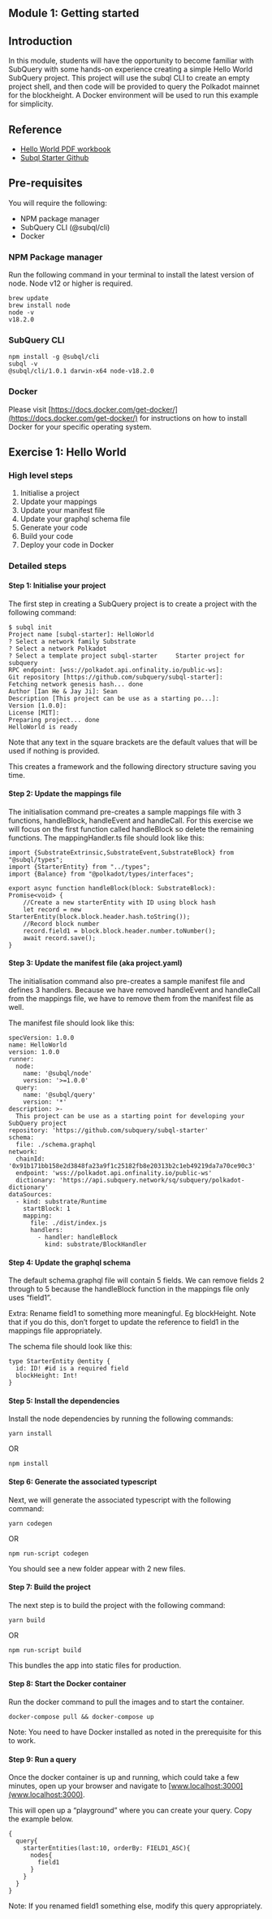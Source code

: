 ## Module 1: Getting started

## Introduction

In this module, students will have the opportunity to become familiar with SubQuery with some hands-on experience creating a simple Hello World SubQuery project. This project will use the subql CLI to create an empty project shell, and then code will be provided to query the Polkadot mainnet for the blockheight. A Docker environment will be used to run this example for simplicity.


## Reference

* [Hello World PDF workbook](/assets/pdf/Hello_World_Lab.pdf)
* [Subql Starter Github](https://github.com/subquery/subql-starter)

## Pre-requisites

You will require the following:

* NPM package manager
* SubQuery CLI (@subql/cli)
* Docker

### NPM Package manager

Run the following command in your terminal to install the latest version of node. Node v12 or higher is required. 

```
brew update
brew install node
node -v
v18.2.0
```

### SubQuery CLI

```
npm install -g @subql/cli
subql -v
@subql/cli/1.0.1 darwin-x64 node-v18.2.0

```

### Docker

Please visit [https://docs.docker.com/get-docker/](https://docs.docker.com/get-docker/) for instructions on how to install Docker for your specific operating system.

## Exercise 1: Hello World

### High level steps

1. Initialise a project
2. Update your mappings 
3. Update your manifest file
4. Update your graphql schema file
5. Generate your code
6. Build your code
7. Deploy your code in Docker

### Detailed steps

#### Step 1: Initialise your project

The first step in creating a SubQuery project is to create a project with the following command:


```
$ subql init
Project name [subql-starter]: HelloWorld
? Select a network family Substrate
? Select a network Polkadot
? Select a template project subql-starter     Starter project for subquery
RPC endpoint: [wss://polkadot.api.onfinality.io/public-ws]: 
Git repository [https://github.com/subquery/subql-starter]: 
Fetching network genesis hash... done
Author [Ian He & Jay Ji]: Sean
Description [This project can be use as a starting po...]: 
Version [1.0.0]: 
License [MIT]: 
Preparing project... done
HelloWorld is ready
```

Note that any text in the square brackets are the default values that will be used if nothing is provided.

This creates a framework and the following directory structure saving you time. 

#### Step 2: Update the mappings file

The initialisation command pre-creates a sample mappings file with 3 functions, handleBlock, handleEvent and handleCall. For this exercise we will focus on the first function called handleBlock so delete the remaining functions. The mappingHandler.ts file should look like this:


```
import {SubstrateExtrinsic,SubstrateEvent,SubstrateBlock} from "@subql/types";
import {StarterEntity} from "../types";
import {Balance} from "@polkadot/types/interfaces";

export async function handleBlock(block: SubstrateBlock): Promise<void> {
    //Create a new starterEntity with ID using block hash
    let record = new StarterEntity(block.block.header.hash.toString());
    //Record block number
    record.field1 = block.block.header.number.toNumber();
    await record.save();
}
```

#### Step 3: Update the manifest file (aka project.yaml)

The initialisation command also pre-creates a sample manifest file and defines 3 handlers. Because we have removed handleEvent and handleCall from the mappings file, we have to remove them from the manifest file as well. 

The manifest file should look like this:


```
specVersion: 1.0.0
name: HelloWorld
version: 1.0.0
runner:
  node:
    name: '@subql/node'
    version: '>=1.0.0'
  query:
    name: '@subql/query'
    version: '*'
description: >-
  This project can be use as a starting point for developing your SubQuery project
repository: 'https://github.com/subquery/subql-starter'
schema:
  file: ./schema.graphql
network:
  chainId: '0x91b171bb158e2d3848fa23a9f1c25182fb8e20313b2c1eb49219da7a70ce90c3'
  endpoint: 'wss://polkadot.api.onfinality.io/public-ws'
  dictionary: 'https://api.subquery.network/sq/subquery/polkadot-dictionary'
dataSources:
  - kind: substrate/Runtime
    startBlock: 1
    mapping:
      file: ./dist/index.js
      handlers:
        - handler: handleBlock
          kind: substrate/BlockHandler
```



#### Step 4: Update the graphql schema

The default schema.graphql file will contain 5 fields. We can remove fields 2 through to 5 because the handleBlock function in the mappings file only uses “field1”. 

Extra: Rename field1 to something more meaningful. Eg blockHeight. Note that if you do this, don’t forget to update the reference to field1 in the mappings file appropriately. 

The schema file should look like this:


```
type StarterEntity @entity {
  id: ID! #id is a required field
  blockHeight: Int!
}
```

#### Step 5: Install the dependencies

Install the node dependencies by running the following commands:

```
yarn install
```


OR


```
npm install
```



#### Step 6: Generate the associated typescript

Next, we will generate the associated typescript with the following command:


```
yarn codegen
```


OR

```
npm run-script codegen
```

You should see a new folder appear with 2 new files.

#### Step 7: Build the project

The next step is to build the project with the following command:


```
yarn build
```


OR


```
npm run-script build
```


This bundles the app into static files for production.


#### Step 8: Start the Docker container

Run the docker command to pull the images and to start the container.


```
docker-compose pull && docker-compose up
```


Note: You need to have Docker installed as noted in the prerequisite for this to work. 


#### Step 9: Run a query

Once the docker container is up and running, which could take a few minutes, open up your browser and navigate to [www.localhost:3000](www.localhost:3000). 

This will open up a “playground” where you can create your query. Copy the example below. 


```
{
  query{
    starterEntities(last:10, orderBy: FIELD1_ASC){
      nodes{
        field1
      }
    }
  }
}
```

Note: If you renamed field1 something else, modify this query appropriately. 